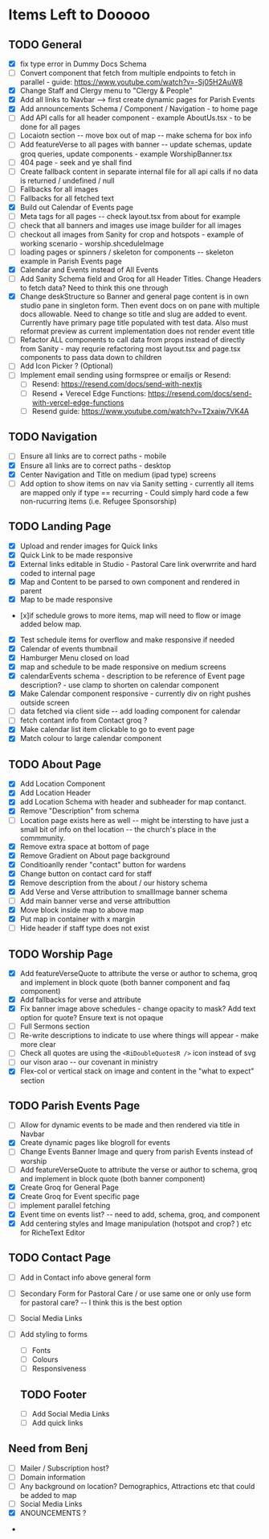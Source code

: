 # Items Left to Dooooo

## TODO General

- [x] fix type error in Dummy Docs Schema
- [ ] Convert component that fetch from multiple endpoints to fetch in parallel - guide: https://www.youtube.com/watch?v=-Sj05H2AuW8
- [x] Change Staff and Clergy menu to "Clergy & People"
- [x] Add all links to Navbar --> first create dynamic pages for Parish Events
- [x] Add announcements Schema / Component / Navigation - to home page
- [ ] Add API calls for all header component - example AboutUs.tsx - to be done for all pages
- [ ] Locaiotn section -- move box out of map -- make schema for box info
- [ ] Add featureVerse to all pages with banner -- update schemas, update groq queries, update components - example WorshipBanner.tsx
- [ ] 404 page - seek and ye shall find
- [ ] Create fallback content in separate internal file for all api calls if no data is returned / undefined / null
- [ ] Fallbacks for all images
- [ ] Fallbacks for all fetched text
- [x] Build out Calendar of Events page
- [ ] Meta tags for all pages -- check layout.tsx from about for example
- [ ] check that all banners and images use image builder for all images
- [ ] checkout all images from Sanity for crop and hotspots - example of working scenario - worship.shceduleImage
- [ ] loading pages or spinners / skeleton for components -- skeleton example in Parish Events page
- [x] Calendar and Events instead of All Events
- [ ] Add Sanity Schema field and Groq for all Header Titles. Change Headers to fetch data? Need to think this one through
- [x] Change deskStructure so Banner and general page content is in own studio pane in singleton form. Then event docs on on pane with multiple docs allowable. Need to change so title and slug are added to event. Currently have primary page title populated with test data. Also must reformat preview as current implementation does not render event title
- [ ] Refactor ALL components to call data from props instead of directly from Sanity - may requrie refactoring most layout.tsx and page.tsx components to pass data down to children
- [ ] Add Icon Picker ? (Optional)
- [ ] Implement email sending using formspree or emailjs or Resend:
  - [ ] Resend: https://resend.com/docs/send-with-nextjs
  - [ ] Resend + Verecel Edge Functions: https://resend.com/docs/send-with-vercel-edge-functions
  - [ ] Resend guide: https://www.youtube.com/watch?v=T2xaiw7VK4A

## TODO Navigation

- [ ] Ensure all links are to correct paths - mobile
- [x] Ensure all links are to correct paths - desktop
- [x] Center Navigation and Title on medium (ipad type) screens
- [ ] Add option to show items on nav via Sanity setting - currently all items are mapped only if type == recurring - Could simply hard code a few non-rucurring items (i.e. Refugee Sponsorship)

## TODO Landing Page

- [x] Upload and render images for Quick links
- [x] Quick Link to be made responsive
- [x] External links editable in Studio - Pastoral Care link overwrrite and hard coded to internal page
- [x] Map and Content to be parsed to own component and rendered in parent
- [x] Map to be made responsive
- [x]if schedule grows to more items, map will need to flow or image added below map.
- [x] Test schedule items for overflow and make responsive if needed
- [x] Calendar of events thumbnail
- [x] Hamburger Menu closed on load
- [x] map and schedule to be made responsive on medium screens
- [x] calendarEvents schema - description to be reference of Event page description? - use clamp to shorten on calendar component
- [x] Make Calendar component responsive - currently div on right pushes outside screen
- [ ] data fetched via client side -- add loading component for calendar
- [ ] fetch contant info from Contact groq ?
- [x] Make calendar list item clickable to go to event page
- [x] Match colour to large calendar component

## TODO About Page

- [x] Add Location Component
- [x] Add Location Header
- [x] add Location Schema with header and subheader for map contanct.
- [x] Remove "Description" from schema
- [ ] Location page exists here as well -- might be intersting to have just a small bit of info on thel location -- the church's place in the commmunity.
- [x] Remove extra space at bottom of page
- [x] Remove Gradient on About page background
- [x] Conditioanlly render "contact" button for wardens
- [x] Change button on contact card for staff
- [x] Remove description from the about / our history schema
- [x] Add Verse and Verse attribution to smallImage banner schema
- [ ] Add main banner verse and verse attributtion
- [x] Move block inside map to above map
- [x] Put map in container with x margin
- [ ] Hide header if staff type does not exist

## TODO Worship Page

- [x] Add featureVerseQuote to attribute the verse or author to schema, groq and implement in block quote (both banner component and faq component)
- [x] Add fallbacks for verse and attribute
- [x] Fix banner image above schedules - change opacity to mask? Add text option for quote? Ensure text is not opaque
- [ ] Full Sermons section
- [ ] Re-write descriptions to indicate to use where things will appear - make more clear
- [ ] Check all quotes are using the `<RiDoubleQuotesR />` icon instead of svg
- [ ] our vison arao -- our covenant in ministry
- [x] Flex-col or vertical stack on image and content in the "what to expect" section

## TODO Parish Events Page

- [ ] Allow for dynamic events to be made and then rendered via title in Navbar
- [x] Create dynamic pages like blogroll for events
- [ ] Change Events Banner Image and query from parish Events instead of worship
- [ ] Add featureVerseQuote to attribute the verse or author to schema, groq and implement in block quote (both banner component)
- [x] Create Groq for General Page
- [x] Create Groq for Event specific page
- [ ] implement parallel fetching
- [x] Event time on events list? -- need to add, schema, groq, and component
- [x] Add centering styles and Image manipulation (hotspot and crop? ) etc for RicheText Editor

## TODO Contact Page

- [ ] Add in Contact info above general form
- [ ] Secondary Form for Pastoral Care / or use same one or only use form for pastoral care? -- I think this is the best option
- [ ] Social Media Links
- [ ] Add styling to forms

  - [ ] Fonts
  - [ ] Colours
  - [ ] Responsiveness

  ## TODO Footer

  - [ ] Add Social Media Links
  - [ ] Add quick links

## Need from Benj

- [ ] Mailer / Subscription host?
- [ ] Domain information
- [ ] Any background on location? Demographics, Attractions etc that could be added to map
- [ ] Social Media Links
- [x] ANOUNCEMENTS ?
-
